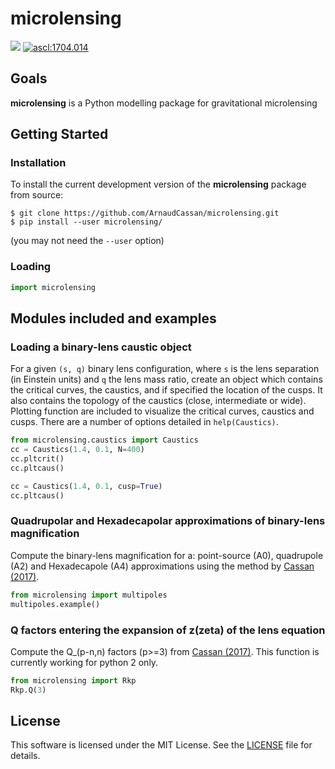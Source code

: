 microlensing
======

<a href="https://travis-ci.org/ArnaudCassan/microlensing"><img src="https://travis-ci.org/ArnaudCassan/microlensing.svg?branch=master"></a>
<a href="http://ascl.net/1704.014"><img src="https://img.shields.io/badge/ascl-1704.014-blue.svg?colorB=262255" alt="ascl:1704.014" /></a>

Goals
-----

<b>microlensing</b> is a Python modelling package for gravitational microlensing

Getting Started
---------------

### Installation

To install the current development version of the <b>microlensing</b> package from source: 

```
$ git clone https://github.com/ArnaudCassan/microlensing.git
$ pip install --user microlensing/
```
(you may not need the `--user` option)

### Loading

```python
import microlensing
```

Modules included and examples
--------

### Loading a binary-lens caustic object

For a given `(s, q)` binary lens configuration, where `s` is the lens separation (in Einstein units) and `q` the lens mass ratio, create an object which contains the critical curves, the caustics, and if specified the  location of the cusps. It also contains the topology of the caustics (close, intermediate or wide). Plotting function are included to visualize the critical curves, caustics and cusps. There are a number of options detailed in `help(Caustics)`.

```python
from microlensing.caustics import Caustics
cc = Caustics(1.4, 0.1, N=400)
cc.pltcrit()
cc.pltcaus()

cc = Caustics(1.4, 0.1, cusp=True)
cc.pltcaus()
```

### Quadrupolar and Hexadecapolar approximations of binary-lens magnification 

Compute the binary-lens magnification for a: point-source (A0), quadrupole (A2) and Hexadecapole (A4) approximations using the method by <a href="http://adsabs.harvard.edu/abs/2017MNRAS.468.3993C">Cassan (2017)</a>.

```python
from microlensing import multipoles
multipoles.example()
```

### Q factors entering the expansion of z(zeta) of the lens equation

Compute the Q_(p-n,n) factors (p>=3) from <a href="http://adsabs.harvard.edu/abs/2017MNRAS.468.3993C">Cassan (2017)</a>.
This function is currently working for python 2 only.

```python
from microlensing import Rkp
Rkp.Q(3)
```

License
-------

This software is licensed under the MIT License. See the [LICENSE](LICENSE) file
for details.

<!-- Commentaire  --> 
